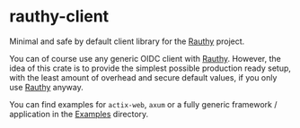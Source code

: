 # rauthy-client

Minimal and safe by default client library for the [Rauthy](https://github.com/sebadob/rauthy) project.

You can of course use any generic OIDC client with [Rauthy](https://github.com/sebadob/rauthy).
However, the idea of this crate is to provide the simplest possible production ready setup, with the least amount of
overhead and secure default values, if you only use [Rauthy](https://github.com/sebadob/rauthy) anyway.

You can find examples for `actix-web`, `axum` or a fully generic framework / application in the
[Examples](https://github.com/sebadob/rauthy/tree/main/rauthy-client/examples) directory.
